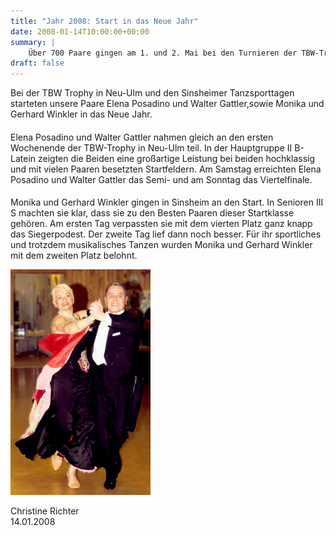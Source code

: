 ```yaml
---
title: "Jahr 2008: Start in das Neue Jahr"
date: 2008-01-14T10:00:00+00:00
summary: |
    Über 700 Paare gingen am 1. und 2. Mai bei den Turnieren der TBW-Trophy-Serie im Bürgerzentrum in Karlsruhe an den Start.
draft: false
---
```


Bei der TBW Trophy in Neu-Ulm und den Sinsheimer Tanzsporttagen starteten unsere Paare Elena Posadino und Walter Gattler,sowie Monika und Gerhard Winkler in das Neue Jahr.

#### 

Elena Posadino und Walter Gattler nahmen gleich an den ersten Wochenende der TBW-Trophy in Neu-Ulm teil. In der Hauptgruppe II B-Latein zeigten die Beiden eine großartige Leistung bei beiden hochklassig und mit vielen Paaren besetzten Startfeldern. Am Samstag erreichten Elena Posadino und Walter Gattler das Semi- und am Sonntag das Viertelfinale.

#### 

Monika und Gerhard Winkler gingen in Sinsheim an den Start. In Senioren III S machten sie klar, dass sie zu den Besten Paaren dieser Startklasse gehören. Am ersten Tag verpassten sie mit dem vierten Platz ganz knapp das Siegerpodest. Der zweite Tag lief dann noch besser. Für ihr sportliches und trotzdem musikalisches Tanzen wurden Monika und Gerhard Winkler mit dem zweiten Platz belohnt.

![Monika und Gerhard Winkler](080114.jpg)

Christine Richter  
14.01.2008


